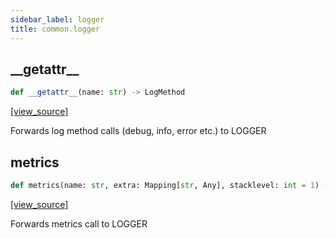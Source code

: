 ```yaml
---
sidebar_label: logger
title: common.logger
---
```


## \_\_getattr\_\_

```python
def __getattr__(name: str) -> LogMethod
```

[[view_source]](https://github.com/dlt-hub/dlt/blob/e9c9ecfa8a644fdb516dd74aabca3bf75bafb154/dlt/common/logger.py#L15)

Forwards log method calls (debug, info, error etc.) to LOGGER

## metrics

```python
def metrics(name: str, extra: Mapping[str, Any], stacklevel: int = 1) -> None
```

[[view_source]](https://github.com/dlt-hub/dlt/blob/e9c9ecfa8a644fdb516dd74aabca3bf75bafb154/dlt/common/logger.py#L30)

Forwards metrics call to LOGGER

